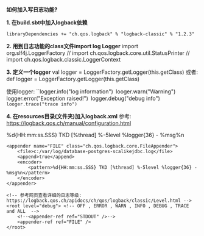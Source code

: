 **如何加入写日志功能?**

**1. 在build.sbt中加入logback依赖**

	libraryDependencies += "ch.qos.logback" % "logback-classic" % "1.2.3"


**2. 用到日志功能的class文件import log Logger**
	import org.slf4j.LoggerFactory
	// import ch.qos.logback.core.util.StatusPrinter
	// import ch.qos.logback.classic.LoggerContext

**3. 定义一个logger**
  val logger = LoggerFactory.getLogger(this.getClass)
  或者:
  def logger = LoggerFactory.getLogger(this.getClass)


  使用logger:
	``logger.info("log information")`
	`looger.warn("Warning")`
	`logger.error("Exception raised!")`
	`logger.debug("debug info")`
	looger.trace("trace info")`


**4. 在resources目录(文件夹)加入logback.xml**
参考: https://logback.qos.ch/manual/configuration.html


<?xml version="1.0" encoding="UTF-8"?>
<configuration>
    <appender name="STDOUT" class="ch.qos.logback.core.ConsoleAppender">
        <encoder>
            <pattern>%d{HH:mm:ss.SSS} TKD [%thread] %-5level %logger{36} - %msg%n</pattern>
        </encoder>
    </appender>

    <appender name="FILE" class="ch.qos.logback.core.FileAppender">
        <file>c:/var/log/database-postgres-scalikejdbc.log</file>
        <append>true</append>
        <encoder>
            <pattern>%d{HH:mm:ss.SSS} TKD [%thread] %-5level %logger{36} - %msg%n</pattern>
        </encoder>
    </appender>
    
    <!-- 参考网页查看详细的日志等级: https://logback.qos.ch/apidocs/ch/qos/logback/classic/Level.html -->
    <root level="debug"> <!-- OFF , ERROR , WARN , INFO , DEBUG , TRACE and ALL  -->
        <!--<appender-ref ref="STDOUT" />-->
        <appender-ref ref="FILE" />
    </root>
</configuration>
